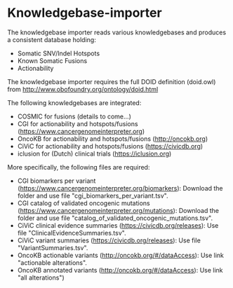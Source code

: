 # Knowledgebase-importer

The knowledgebase importer reads various knowledgebases and produces a consistent database holding:
 - Somatic SNV/Indel Hotspots
 - Known Somatic Fusions
 - Actionability
 
 The knowledgebase importer requires the full DOID definition (doid.owl) from  http://www.obofoundry.org/ontology/doid.html
 
 The following knowledgebases are integrated:
   - COSMIC for fusions (details to come...)
   - CGI for actionability and hotspots/fusions (https://www.cancergenomeinterpreter.org)
   - OncoKB for actionability and hotspots/fusions (http://oncokb.org)
   - CiViC for actionability and hotspots/fusions (https://civicdb.org)
   - iclusion for (Dutch) clinical trials (https://iclusion.org)
   
 More specifically, the following files are required:
  - CGI biomarkers per variant (https://www.cancergenomeinterpreter.org/biomarkers): Download the folder and use file "cgi_biomarkers_per_variant.tsv".
  - CGI catalog of validated oncogenic mutations (https://www.cancergenomeinterpreter.org/mutations): Download the folder and use file "catalog_of_validated_oncogenic_mutations.tsv".
  - CiViC clinical evidence summaries (https://civicdb.org/releases): Use file "ClinicalEvidenceSummaries.tsv".
  - CiViC variant summaries (https://civicdb.org/releases): Use file "VariantSummaries.tsv".
  - OncoKB actionable variants (http://oncokb.org/#/dataAccess): Use link "actionable alterations".
  - OncoKB annotated variants (http://oncokb.org/#/dataAccess): Use link "all alterations")
